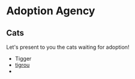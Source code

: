 # Adoption Agency #
## Cats ##
Let's present to you the cats waiting for adoption!

- Tigger
- [tigrou](./M1-R-T/tigrou.jpg)
- 
